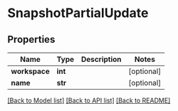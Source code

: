 # SnapshotPartialUpdate


## Properties

Name | Type | Description | Notes
------------ | ------------- | ------------- | -------------
**workspace** | **int** |  | [optional] 
**name** | **str** |  | [optional] 

[[Back to Model list]](../#documentation-for-models) [[Back to API list]](../#documentation-for-api-endpoints) [[Back to README]](../)


